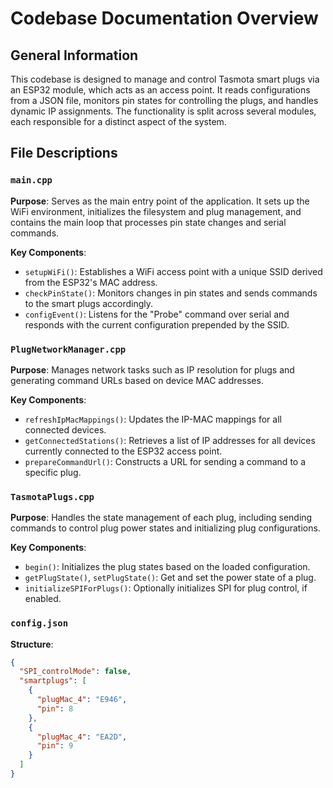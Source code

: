 # Codebase Documentation Overview

## General Information
This codebase is designed to manage and control Tasmota smart plugs via an ESP32 module, which acts as an access point. It reads configurations from a JSON file, monitors pin states for controlling the plugs, and handles dynamic IP assignments. The functionality is split across several modules, each responsible for a distinct aspect of the system.

## File Descriptions

### `main.cpp`
**Purpose**: Serves as the main entry point of the application. It sets up the WiFi environment, initializes the filesystem and plug management, and contains the main loop that processes pin state changes and serial commands.

**Key Components**:
- `setupWiFi()`: Establishes a WiFi access point with a unique SSID derived from the ESP32's MAC address.
- `checkPinState()`: Monitors changes in pin states and sends commands to the smart plugs accordingly.
- `configEvent()`: Listens for the "Probe" command over serial and responds with the current configuration prepended by the SSID.

### `PlugNetworkManager.cpp`
**Purpose**: Manages network tasks such as IP resolution for plugs and generating command URLs based on device MAC addresses.

**Key Components**:
- `refreshIpMacMappings()`: Updates the IP-MAC mappings for all connected devices.
- `getConnectedStations()`: Retrieves a list of IP addresses for all devices currently connected to the ESP32 access point.
- `prepareCommandUrl()`: Constructs a URL for sending a command to a specific plug.

### `TasmotaPlugs.cpp`
**Purpose**: Handles the state management of each plug, including sending commands to control plug power states and initializing plug configurations.

**Key Components**:
- `begin()`: Initializes the plug states based on the loaded configuration.
- `getPlugState()`, `setPlugState()`: Get and set the power state of a plug.
- `initializeSPIForPlugs()`: Optionally initializes SPI for plug control, if enabled.

### `config.json`
**Structure**:
```json
{
  "SPI_controlMode": false,
  "smartplugs": [
    {
      "plugMac_4": "E946",
      "pin": 8
    },
    {
      "plugMac_4": "EA2D",
      "pin": 9
    }
  ]
}
